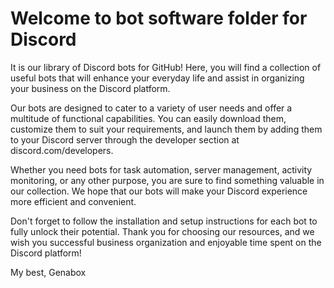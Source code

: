 # Welcome to bot software folder for Discord

It is our library of Discord bots for GitHub! Here, you will find a collection of useful bots that will enhance your everyday life and assist in organizing your business on the Discord platform.

Our bots are designed to cater to a variety of user needs and offer a multitude of functional capabilities. You can easily download them, customize them to suit your requirements, and launch them by adding them to your Discord server through the developer section at discord.com/developers.

Whether you need bots for task automation, server management, activity monitoring, or any other purpose, you are sure to find something valuable in our collection. We hope that our bots will make your Discord experience more efficient and convenient.

Don't forget to follow the installation and setup instructions for each bot to fully unlock their potential. Thank you for choosing our resources, and we wish you successful business organization and enjoyable time spent on the Discord platform!

My best, Genabox
